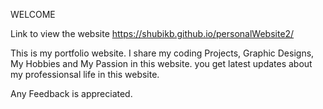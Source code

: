 WELCOME

Link to view the website https://shubikb.github.io/personalWebsite2/

This is my portfolio website. 
I share my coding Projects, Graphic Designs, My Hobbies and My Passion in this website.
you get latest updates about my professionsal life in this website.

Any Feedback is appreciated.
